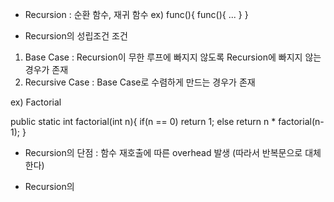 * Recursion : 순환 함수, 재귀 함수
ex) func(){
  func(){
  ... }
}

* Recursion의 성립조건 조건
1. Base Case : Recursion이 무한 루프에 빠지지 않도록 Recursion에 빠지지 않는 경우가 존재
2. Recursive Case : Base Case로 수렴하게 만드는 경우가 존재

ex) Factorial

public static int factorial(int n){
  if(n == 0)
    return 1;
  else
    return n * factorial(n-1);
}

* Recursion의 단점 : 함수 재호출에 따른 overhead 발생 (따라서 반복문으로 대체한다)

* Recursion의 
